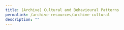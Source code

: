 ```yaml
---
title: (Archive) Cultural and Behavioural Patterns
permalink: /archive-resources/archive-cultural
description: ""
---
```

